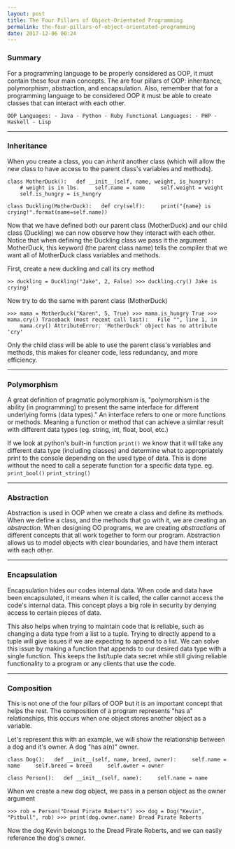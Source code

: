 ```yaml
---
layout: post
title: The Four Pillars of Object-Orientated Programming
permalink: the-four-pillars-of-object-orientated-programming
date: 2017-12-06 00:24
---
```


### Summary

For a programming language to be properly considered as OOP, it must
contain these four main concepts. The are four pillars of OOP:
inheritance, polymorphism, abstraction, and encapsulation. Also,
remember that for a programming language to be considered OOP it must be
able to create classes that can interact with each other.

`OOP Languages: - Java - Python - Ruby Functional Languages: - PHP -
Haskell - Lisp`

---

### Inheritance

When you create a class, you can *inherit* another class (which will
allow the new class to have access to the parent class's variables and
methods).

`class MotherDuck():   def __init__(self, name, weight, is_hungry):
    # weight is in lbs.     self.name = name     self.weight =
weight     self.is_hungry = is_hungry`

`class Duckling(MotherDuck):   def cry(self):     print("{name} is
crying!".format(name=self.name))`

Now that we have defined both our parent class (MotherDuck) and our
child class (Duckling) we can now observe how they interact with each
other. Notice that when defining the Duckling class we pass it the
argument MotherDuck, this keyword (the parent class name) tells the
compiler that we want all of MotherDuck class variables and methods.

First, create a new duckling and call its cry method

`>> duckling = Duckling("Jake", 2, False) >>> duckling.cry() Jake is
crying!`

Now try to do the same with parent class (MotherDuck)

`>>> mama = MotherDuck("Karen", 5, True) >>> mama.is_hungry True >>>
mama.cry() Traceback (most recent call last):   File "", line 1, in
    mama.cry() AttributeError: 'MotherDuck' object has no attribute
'cry'`

Only the child class will be able to use the parent class's variables
and methods, this makes for cleaner code, less redundancy, and more
efficiency.

---

### Polymorphism

A great definition of pragmatic polymorphism is, "polymorphism is the
ability (in programming) to present the same interface for different
underlying forms (data types)." An interface refers to one or more
functions or methods. Meaning a function or method that can achieve a
similar result with different data types (eg. string, int, float, bool,
etc.)

If we look at python's built-in function `print()` we know that it will
take any different data type (including classes) and determine what to
appropriately print to the console depending on the used type of data.
This is done without the need to call a seperate function for a specific
data type. eg. `print_bool()` `print_string()`

---

### Abstraction

Abstraction is used in OOP when we create a class and define its
methods. When we define a class, and the methods that go with it, we are
creating an *abstraction*. When designing OO programs, we are creating
*abstractions* of different concepts that all work together to form our
program. Abstraction allows us to model objects with clear boundaries,
and have them interact with each other.

---

### Encapsulation

Encapsulation hides our codes internal data. When code and data have
been encapsulated, it means when it is called, the caller cannot access
the code's internal data. This concept plays a big role in security by
denying access to certain pieces of data.

This also helps when trying to maintain code that is reliable, such as
changing a data type from a list to a tuple. Trying to directly append
to a tuple will give issues if we are expecting to append to a list. We
can solve this issue by making a function that appends to our desired
data type with a single function. This keeps the list/tuple data secret
while still giving reliable functionality to a program or any clients
that use the code.

---

### Composition

This is not one of the four pillars of OOP but it is an important
concept that helps the rest. The composition of a program represents
"has a" relationships, this occurs when one object stores another object
as a variable.

Let's represent this with an example, we will show the relationship
between a dog and it's owner. A dog "has a(n)" owner.

`class Dog():   def __init__(self, name, breed, owner):     self.name =
name     self.breed = breed     self.owner = owner`

`class Person():   def __init__(self, name):     self.name = name`

When we create a new dog object, we pass in a person object as the owner
argument

`>>> rob = Person("Dread Pirate Roberts") >>> dog = Dog("Kevin",
"Pitbull", rob) >>> print(dog.owner.name) Dread Pirate Roberts`

Now the dog Kevin belongs to the Dread Pirate Roberts, and we can easily
reference the dog's owner.
